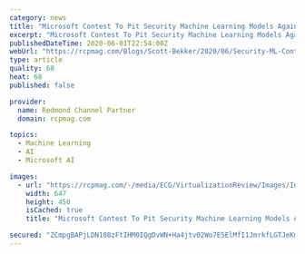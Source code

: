 ```yaml
---
category: news
title: "Microsoft Contest To Pit Security Machine Learning Models Against Each Other"
excerpt: "Microsoft Contest To Pit Security Machine Learning Models Against Each Other. It's time to let the security machine learning (ML) models punch it out. Microsoft on Monday unveiled"
publishedDateTime: 2020-06-01T22:54:00Z
webUrl: "https://rcpmag.com/Blogs/Scott-Bekker/2020/06/Security-ML-Contest.aspx"
type: article
quality: 68
heat: 68
published: false

provider:
  name: Redmond Channel Partner
  domain: rcpmag.com

topics:
  - Machine Learning
  - AI
  - Microsoft AI

images:
  - url: "https://rcpmag.com/-/media/ECG/VirtualizationReview/Images/IntroImages2019/BlueWavyWindows.jpg"
    width: 647
    height: 450
    isCached: true
    title: "Microsoft Contest To Pit Security Machine Learning Models Against Each Other"

secured: "ZCmpgBAPjLDN108zFtIHM0IQgDvWN+Ha4jtv02Wo7E5ElMfI1JmrkfLGTJeKmQbkchnd/Lay+6ce/cYXC0w2wncjoqjhdY16n3hMxKkguJilj3kxPJBUe+nfYyvKc1Yj40E5yoC9dJ4iJkr+1FCmGowC85ddZDdGseqq7CwT+vF6o3HlYW0aeVolGWVmMPEDAfB++4MXMDVE4/lBC6AYHgxUQc3x9eUXDoK2cZ8KiDOZlRnwNx+LnY8kVzL5bgJ39Klwj62wb92o2QxbuUcRZZdjIqu94Eq0uMdT41ml4yumeliMgIfDh9O7F5eCXiH0vIdCWZQemb9AuOOUl2kDNltJSdbrk65DUasFBcTNlWq1dgqjuHG4gSSvCdldJMu3hA9zKSSRyzrqD4d/1VPXuVaq0/X0zM4TiKG3MSay7Z1369pxJ+PnQ5FMH1RGtuX9kCFzPR1YlX/VP8BIxAti7ihIoUwHPRcxEp6DKxj5Svo=;FXu55rWFLDCAdIcnFBsbgQ=="
---
```


